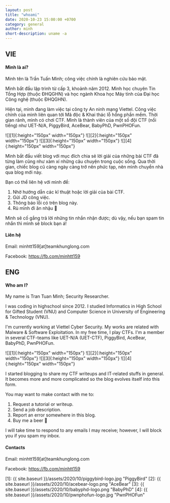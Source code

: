 ```yaml
---
layout: post
title: "whoami"
date: 2020-10-23 15:00:00 +0700
category: general
author: minh
short-description: uname -a
---
```


## VIE

#### Mình là ai?

Minh tên là Trần Tuấn Minh; công việc chính là nghiên cứu bảo mật.

Mình bắt đầu lập trình từ cấp 3, khoảnh năm 2012. Mình học chuyên Tin Tổng Hợp (thuộc ĐHQGHN) và học ngành Khoa học Máy tính của Đại học Công nghệ (thuộc ĐHQGHN).

Hiện tại, mình đang làm việc tại công ty An ninh mạng Viettel. Công việc chính của mình liên quan tới Mã độc & Khai thác lỗ hổng phần mềm. Thời gian rảnh, mình có chơi CTF. Mình là thành viên của một số đội CTF (nổi tiếng) như UET-N/A, PiggyBird, AceBear, BabyPhD, PwnPHOFun.

![][1]{:height="150px" width="150px"} ![][2]{:height="150px" width="150px"} ![][3]{:height="150px" width="150px"} ![][4]{:height="150px" width="150px"}

Mình bắt đầu viết blog với mục đích chia sẻ lời giải của những bài CTF đã từng làm cũng như xàm xí những câu chuyện trong cuộc sống. Qua thời gian, chiếc blog cũ càng ngày càng trở nên phức tạp, nên mình chuyển nhà qua blog mới này.

Bạn có thể liên hệ với mình để:
1. Nhờ hướng dẫn các kĩ thuật hoặc lời giải của bài CTF.
2. Gửi JD công việc.
3. Thông báo lỗi có trên blog này.
4. Rủ mình đi ăn nhậu 🍺

Mình sẽ cố gắng trả lời những tin nhắn nhận được; dù vậy, nếu bạn spam tin nhắn thì mình sẽ block bạn á!

#### Liên hệ

Email: minhtt159\[at\]teamkhunglong.com

Facebook: https://fb.com/minhtt159

## ENG

#### Who am I? 

My name is Tran Tuan Minh; Security Researcher.

I was coding in highschool since 2012. I studied Informatics in High School for Gifted Student (VNU) and Computer Science in University of Engineering & Technology (VNU).

I'm currently working at Viettel Cyber Security. My works are related with Malware & Software Exploitation. In my free time, I play CTFs. I'm a member in several CTF-teams like UET-N/A (UET-CTF), PiggyBird, AceBear, BabyPhD, PwnPHOFun.

![][1]{:height="150px" width="150px"} ![][2]{:height="150px" width="150px"} ![][3]{:height="150px" width="150px"} ![][4]{:height="150px" width="150px"}

I started blogging to share my CTF writeups and IT-related stuffs in general. It becomes more and more complicated so the blog evolves itself into this form.

You may want to make contact with me to:
1. Request a tutorial or writeup.
2. Send a job description.
3. Report an error somewhere in this blog.
4. Buy me a beer 🍺

I will take time to respond to any emails I may receive; however, I will block you if you spam my inbox.

#### Contacts

Email: minhtt159\[at\]teamkhunglong.com

Facebook: https://fb.com/minhtt159

[1]: {{ site.baseurl }}/assets/2020/10/piggybird-logo.jpg "PiggyBird"
[2]: {{ site.baseurl }}/assets/2020/10/acebear-logo.png "AceBear"
[3]: {{ site.baseurl }}/assets/2020/10/babyphd-logo.png "BabyPhD"
[4]: {{ site.baseurl }}/assets/2020/10/pwnphofun-logo.jpg "PwnPHOFun"